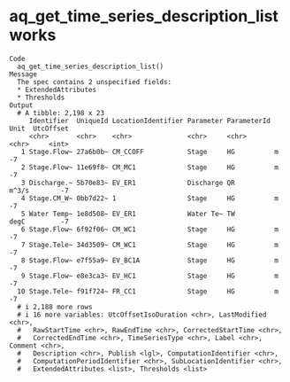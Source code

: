 # aq_get_time_series_description_list works

    Code
      aq_get_time_series_description_list()
    Message
      The spec contains 2 unspecified fields:
      * ExtendedAttributes
      * Thresholds
    Output
      # A tibble: 2,198 x 23
         Identifier  UniqueId LocationIdentifier Parameter ParameterId Unit  UtcOffset
         <chr>       <chr>    <chr>              <chr>     <chr>       <chr>     <int>
       1 Stage.Flow~ 27a6b0b~ CM_CCOFF           Stage     HG          m            -7
       2 Stage.Flow~ 11e69f8~ CM_MC1             Stage     HG          m            -7
       3 Discharge.~ 5b70e83~ EV_ER1             Discharge QR          m^3/s        -7
       4 Stage.CM_W~ 0bb7d22~ 1                  Stage     HG          m            -7
       5 Water Temp~ 1e8d508~ EV_ER1             Water Te~ TW          degC         -7
       6 Stage.Flow~ 6f92f06~ CM_WC1             Stage     HG          m            -7
       7 Stage.Tele~ 34d3509~ CM_WC1             Stage     HG          m            -7
       8 Stage.Flow~ e7f55a9~ EV_BC1A            Stage     HG          m            -7
       9 Stage.Flow~ e8e3ca3~ EV_HC1             Stage     HG          m            -7
      10 Stage.Tele~ f91f724~ FR_CC1             Stage     HG          m            -7
      # i 2,188 more rows
      # i 16 more variables: UtcOffsetIsoDuration <chr>, LastModified <chr>,
      #   RawStartTime <chr>, RawEndTime <chr>, CorrectedStartTime <chr>,
      #   CorrectedEndTime <chr>, TimeSeriesType <chr>, Label <chr>, Comment <chr>,
      #   Description <chr>, Publish <lgl>, ComputationIdentifier <chr>,
      #   ComputationPeriodIdentifier <chr>, SubLocationIdentifier <chr>,
      #   ExtendedAttributes <list>, Thresholds <list>

